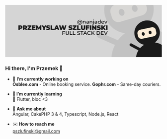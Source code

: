 ![Alt text](https://github.com/devnanja/devnanja/blob/master/github-background.jpg "Przemek Szlufinski full stack dev image")

### Hi there, I'm Przemek 👋

- 🔭 <b>I’m currently working on</b> <br />
    <b>Osblee.com</b> - Online booking service.
    <b>Gophr.com</b> - Same-day couriers.
    
- 🌱<b> I’m currently learning</b> <br />
   :iphone: Flutter, bloc <3
    
- 💬 <b>Ask me about</b> <br />
    Angular, CakePHP 3 & 4, Typescript, Node.js, React

- :envelope: <b>How to reach me</b> <br />
    pszlufinski@gmail.com

